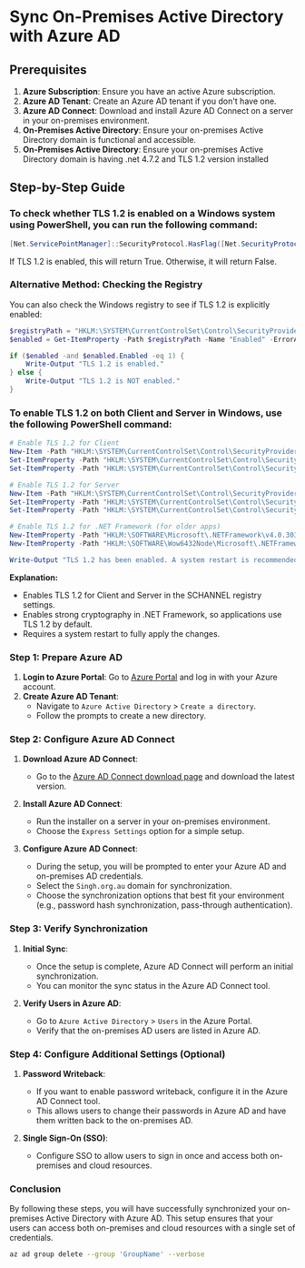 # Sync On-Premises Active Directory with Azure AD

## Prerequisites

1. **Azure Subscription**: Ensure you have an active Azure subscription.
2. **Azure AD Tenant**: Create an Azure AD tenant if you don't have one.
3. **Azure AD Connect**: Download and install Azure AD Connect on a server in your on-premises environment.
4. **On-Premises Active Directory**: Ensure your on-premises Active Directory domain is functional and accessible.
5. **On-Premises Active Directory**: Ensure your on-premises Active Directory domain is having .net 4.7.2 and TLS 1.2 version installed


## Step-by-Step Guide

### To check whether TLS 1.2 is enabled on a Windows system using PowerShell, you can run the following command:

```powershell
[Net.ServicePointManager]::SecurityProtocol.HasFlag([Net.SecurityProtocolType]::Tls12)
```
If TLS 1.2 is enabled, this will return True. Otherwise, it will return False.

### Alternative Method: Checking the Registry
You can also check the Windows registry to see if TLS 1.2 is explicitly enabled:
```powershell
$registryPath = "HKLM:\SYSTEM\CurrentControlSet\Control\SecurityProviders\SCHANNEL\Protocols\TLS 1.2\Client"
$enabled = Get-ItemProperty -Path $registryPath -Name "Enabled" -ErrorAction SilentlyContinue

if ($enabled -and $enabled.Enabled -eq 1) {
    Write-Output "TLS 1.2 is enabled."
} else {
    Write-Output "TLS 1.2 is NOT enabled."
}
```

### To enable TLS 1.2 on both Client and Server in Windows, use the following PowerShell command:

```powershell
# Enable TLS 1.2 for Client
New-Item -Path "HKLM:\SYSTEM\CurrentControlSet\Control\SecurityProviders\SCHANNEL\Protocols\TLS 1.2\Client" -Force | Out-Null
Set-ItemProperty -Path "HKLM:\SYSTEM\CurrentControlSet\Control\SecurityProviders\SCHANNEL\Protocols\TLS 1.2\Client" -Name "Enabled" -Value 1 -Type DWord
Set-ItemProperty -Path "HKLM:\SYSTEM\CurrentControlSet\Control\SecurityProviders\SCHANNEL\Protocols\TLS 1.2\Client" -Name "DisabledByDefault" -Value 0 -Type DWord

# Enable TLS 1.2 for Server
New-Item -Path "HKLM:\SYSTEM\CurrentControlSet\Control\SecurityProviders\SCHANNEL\Protocols\TLS 1.2\Server" -Force | Out-Null
Set-ItemProperty -Path "HKLM:\SYSTEM\CurrentControlSet\Control\SecurityProviders\SCHANNEL\Protocols\TLS 1.2\Server" -Name "Enabled" -Value 1 -Type DWord
Set-ItemProperty -Path "HKLM:\SYSTEM\CurrentControlSet\Control\SecurityProviders\SCHANNEL\Protocols\TLS 1.2\Server" -Name "DisabledByDefault" -Value 0 -Type DWord

# Enable TLS 1.2 for .NET Framework (for older apps)
New-ItemProperty -Path "HKLM:\SOFTWARE\Microsoft\.NETFramework\v4.0.30319" -Name "SchUseStrongCrypto" -Value 1 -PropertyType DWord -Force | Out-Null
New-ItemProperty -Path "HKLM:\SOFTWARE\Wow6432Node\Microsoft\.NETFramework\v4.0.30319" -Name "SchUseStrongCrypto" -Value 1 -PropertyType DWord -Force | Out-Null

Write-Output "TLS 1.2 has been enabled. A system restart is recommended for changes to take effect."
```
**Explanation:**
- Enables TLS 1.2 for Client and Server in the SCHANNEL registry settings.
- Enables strong cryptography in .NET Framework, so applications use TLS 1.2 by default.
- Requires a system restart to fully apply the changes.

### Step 1: Prepare Azure AD

1. **Login to Azure Portal**: Go to [Azure Portal](https://portal.azure.com) and log in with your Azure account.
2. **Create Azure AD Tenant**:
   - Navigate to `Azure Active Directory` > `Create a directory`.
   - Follow the prompts to create a new directory.

### Step 2: Configure Azure AD Connect

1. **Download Azure AD Connect**:
   - Go to the [Azure AD Connect download page](https://www.microsoft.com/en-us/download/details.aspx?id=47594) and download the latest version.

2. **Install Azure AD Connect**:
   - Run the installer on a server in your on-premises environment.
   - Choose the `Express Settings` option for a simple setup.

3. **Configure Azure AD Connect**:
   - During the setup, you will be prompted to enter your Azure AD and on-premises AD credentials.
   - Select the `Singh.org.au` domain for synchronization.
   - Choose the synchronization options that best fit your environment (e.g., password hash synchronization, pass-through authentication).

### Step 3: Verify Synchronization

1. **Initial Sync**:
   - Once the setup is complete, Azure AD Connect will perform an initial synchronization.
   - You can monitor the sync status in the Azure AD Connect tool.

2. **Verify Users in Azure AD**:
   - Go to `Azure Active Directory` > `Users` in the Azure Portal.
   - Verify that the on-premises AD users are listed in Azure AD.

### Step 4: Configure Additional Settings (Optional)

1. **Password Writeback**:
   - If you want to enable password writeback, configure it in the Azure AD Connect tool.
   - This allows users to change their passwords in Azure AD and have them written back to the on-premises AD.

2. **Single Sign-On (SSO)**:
   - Configure SSO to allow users to sign in once and access both on-premises and cloud resources.

### Conclusion

By following these steps, you will have successfully synchronized your on-premises Active Directory with Azure AD. This setup ensures that your users can access both on-premises and cloud resources with a single set of credentials.

```sh
az ad group delete --group 'GroupName' --verbose
```
